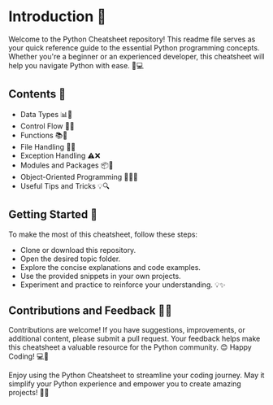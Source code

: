 # **Introduction 🌟**

Welcome to the Python Cheatsheet repository! This readme file serves as your quick reference guide to the essential Python programming concepts. Whether you're a beginner or an experienced developer, this cheatsheet will help you navigate Python with ease. 💪💻

## **Contents 📖**

* Data Types 📊🔢
* Control Flow 🔄🔀
* Functions 📚🔧
* File Handling 📁📝
* Exception Handling ⚠️❌
* Modules and Packages 📦🔌
* Object-Oriented Programming 🧩👨‍💻
* Useful Tips and Tricks 💡🔍

## **Getting Started 🚀**

To make the most of this cheatsheet, follow these steps:

* Clone or download this repository.
* Open the desired topic folder.
* Explore the concise explanations and code examples.
* Use the provided snippets in your own projects.
* Experiment and practice to reinforce your understanding. 💡✨

## **Contributions and Feedback 🙌📝**

Contributions are welcome! If you have suggestions, improvements, or additional content, please submit a pull request. Your feedback helps make this cheatsheet a valuable resource for the Python community. 😊
Happy Coding! 💻🎉

Enjoy using the Python Cheatsheet to streamline your coding journey. May it simplify your Python experience and empower you to create amazing projects! 🐍✨
